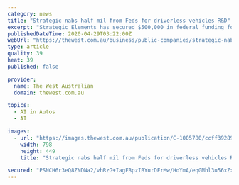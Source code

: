 ```yaml
---
category: news
title: "Strategic nabs half mil from Feds for driverless vehicles R&D"
excerpt: "Strategic Elements has secured $500,000 in federal funding for the development of driverless vehicles and electric drive systems."
publishedDateTime: 2020-04-29T03:22:00Z
webUrl: "https://thewest.com.au/business/public-companies/strategic-nabs-half-mil-from-feds-for-driverless-vehicles-rd-c-1005780"
type: article
quality: 39
heat: 39
published: false

provider:
  name: The West Australian
  domain: thewest.com.au

topics:
  - AI in Autos
  - AI

images:
  - url: "https://images.thewest.com.au/publication/C-1005780/ccff39289636502351bd0030c128bcd77bb712e9-16x9-x0y21w798h449.jpg?imwidth=1024"
    width: 798
    height: 449
    title: "Strategic nabs half mil from Feds for driverless vehicles R&D"

secured: "PSNCH6r3eQ8ZNDNa2/vhRzG+IagFBpzIBYurDFrMw/HoYmA/eqGMhl3u56xZxNnjE1PI67YrA2094PbR42VoXRxiKQ457h4CFXWAiai0YaMe8C2MtyRqoHq6b4+cmiRuVg8rRHlZz/ucFAuxftiiUwN8R+pNjswYArytX7R6uF35qdVth055d9wqTqOfe9YLE3P5a03vpKEGeHITi1ycP6J+s/2X3zBWbGHUDhqk8sVHqJcfZKcKAa09pHBD8038CS6riE3Uhf9YzF+Z3uc2ZPsrxFhqB4PrfED+J3sDJeQbSalJjV8W7UT4oPKVYvbPrwENCmrsI2FN9IVUs3vg2sdNyVSyMI8ChShHpg6BgmZ2FSHj2LZa/2jXMDLogh37lUi3um/6PUZCzedDb+6V2xvZ3v6QtnnBufsvXcHy208OANHCuSolqm4aAWxT6yMfdUYZbB/wMLpR7sOFXzHI5kS4P4AxQ8yTRhIzRPEYYkA=;J2TqSzw7siSawTajZbFTeA=="
---
```


